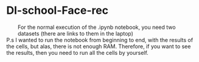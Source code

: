 # Dl-school-Face-rec

<div style="padding-left: 30px;">
For the normal execution of the .ipynb notebook, you need two datasets (there are links to them in the laptop)
</div>
P.s I wanted to run the notebook from beginning to end, with the results of the cells, but alas, there is not enough RAM.
Therefore, if you want to see the results, then you need to run all the cells by yourself.

